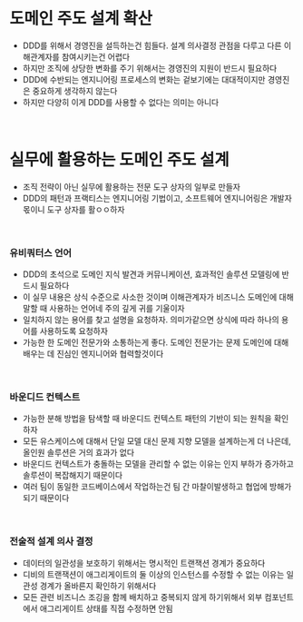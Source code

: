 # 도메인 주도 설계 확산

- DDD를 위해서 경영진을 설득하는건 힘들다. 설계 의사결정 관점을 다루고 다른 이해관계자를 참여시키는건 어렵다
- 하지만 조직에 상당한 변화를 주기 위해서는 경영진의 지원이 반드시 필요하다
- DDD에 수반되는 엔지니어링 프로세스의 변화는 겉보기에는 대대적이지만 경영진은 중요하게 생각하지 않는다
- 하지만 다양히 이게 DDD를 사용할 수 없다는 의미는 아니다

<br>

# 실무에 활용하는 도메인 주도 설계

- 조직 전략이 아닌 실무에 활용하는 전문 도구 상자의 일부로 만들자
- DDD의 패턴과 프랙티스는 엔지니어링 기법이고, 소프트웨어 엔지니어링은 개발자 몫이니 도구 상자를 활ㅇㅇ하자

<br>

### 유비쿼터스 언어

- DDD의 초석으로 도메인 지식 발견과 커뮤니케이션, 효과적인 솔루션 모델링에 반드시 필요하다
- 이 실무 내용은 상식 수준으로 사소한 것이며 이해관계자가 비즈니스 도메인에 대해 말할 때 사용하는 언어네 주의 깊게 귀를 기울이자
- 일치하지 않는 용어를 찾고 설명을 요청하자. 의미가같으면 상식에 따라 하나의 용어를 사용하도록 요청하자
- 가능한 한 도메인 전문가와 소통하는게 좋다. 도메인 전문가는 문제 도메인에 대해 배우는 데 진심인 엔지니어와 협력할것이다

<br>

### 바운디드 컨텍스트

- 가능한 분해 방법을 탐색할 때 바운디드 컨텍스트 패턴의 기반이 되는 원칙을 확인하자
- 모든 유스케이스에 대해서 단일 모델 대신 문제 지향 모델을 설계하는게 더 나은데, 올인원 솔루션은 거의 효과가 없다
- 바운디드 컨텍스트가 충돌하는 모델을 관리할 수 없는 이유는 인지 부하가 증가하고 솔루션이 복잡해지기 때문이다
- 여러 팀이 동일한 코드베이스에서 작업하는건 팀 간 마찰이발생하고 협업에 방해가 되기 때문이다

<br>

### 전술적 설계 의사 결정

- 데이터의 일관성을 보호하기 위해서는 명시적인 트랜잭션 경계가 중요하다
- 디비의 트랜잭션이 애그리게이트의 둘 이상의 인스턴스를 수정할 수 없는 이유는 일관성 경계가 올바른지 확인하기 위해서다
- 모든 관련 비즈니스 조깅을 함께 배치하고 중복되지 않게 하기위해서 외부 컴포넌트에서 애그리게이트 상태를 직접 수정하면 안됨
